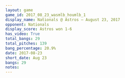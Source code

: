 ```yaml
---
layout: game
game_id: 2017_08_23_wasmlb_houmlb_1
display_name: Nationals @ Astros – August 23, 2017
opponent: Nationals
display_score: Astros won 1-6
has_video: True
total_bangs: 29
total_pitches: 139
bang_percentage: 20.9%
date: 2017-08-23
short_date: Aug 23
bangs: 29
notes: 
---
```

